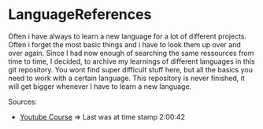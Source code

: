 # LanguageReferences
Often i have always to learn a new language for a lot of different projects. Often i forget the most basic things and i have to look them up over and over again. Since I had now enough of searching the same ressources from time to time, I decided, to archive my learnings of different languages in this git repository. 
You wont find super difficult stuff here, but all the basics you need to work with a certain language. This repository is never finished, it will get bigger whenever I have to learn a new language.


Sources:
- [Youtube Course](https://www.youtube.com/watch?v=PkZNo7MFNFg) => Last was at time stamp 2:00:42
